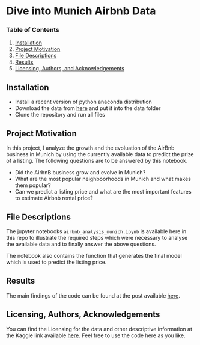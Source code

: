 # Dive into Munich Airbnb Data

### Table of Contents

1. [Installation](#installation)
2. [Project Motivation](#motivation)
3. [File Descriptions](#files)
4. [Results](#results)
5. [Licensing, Authors, and Acknowledgements](#licensing)

## Installation <a name="installation"></a>

- Install a recent version of python anaconda distribution
- Download the data from [here](https://www.kaggle.com/shoaibmnagi/munich-airbnb-listings-data-may-24-2020) and put it into the data folder
- Clone the repository and run all files

## Project Motivation<a name="motivation"></a>
In this project, I analyze the growth and the evoluation of the AirBnb business in Munich by using the currently available data to predict the prize of a listing. The following questions are to be answered by this notebook.

- Did the AirbnB business grow and evolve in Munich?
- What are the most popular neighboorhoods in Munich and what makes them popular?
- Can we predict a listing price and what are the most important features to estimate Airbnb rental price?

## File Descriptions <a name="files"></a>

The  jupyter notebooks `airbnb_analysis_munich.ipynb` is available here in this repo to illustrate the required steps which were necessary to analyse the available data and to finally answer the above questions. 

The notebook also contains the function that generates the final model which is used to predict the listing price.

## Results<a name="results"></a>

The main findings of the code can be found at the post available [here](https://dominiksieber.medium.com/how-did-airbnb-evolve-in-munich-8a2b73f83f5b).

## Licensing, Authors, Acknowledgements<a name="licensing"></a>

You can find the Licensing for the data and other descriptive information at the Kaggle link available [here](https://www.kaggle.com/shoaibmnagi/munich-airbnb-listings-data-may-24-2020). Feel free to use the code here as you like.